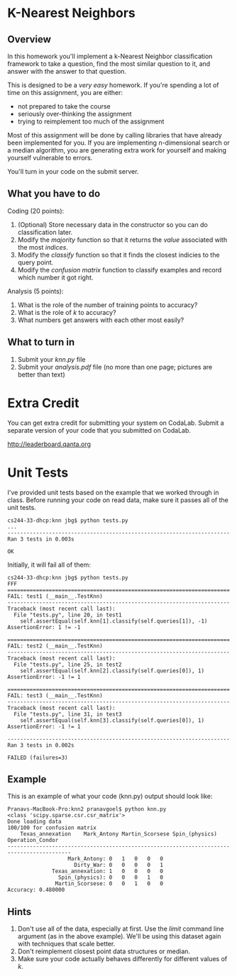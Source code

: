 K-Nearest Neighbors
=

Overview
--------

In this homework you'll implement a k-Nearest Neighbor classification
framework to take a question, find the most similar question to it,
and answer with the answer to that question.

This is designed to be a *very easy* homework.  If you're spending a
lot of time on this assignment, you are either:

* not prepared to take the course 
* seriously over-thinking the assignment
* trying to reimplement too much of the assignment

Most of this assignment will be done by calling libraries that have
already been implemented for you.  If you are implementing
n-dimensional search or a median algorithm, you are generating extra
work for yourself and making yourself vulnerable to errors.

You'll turn in your code on the submit server.

What you have to do
----

Coding (20 points):

1.  (Optional) Store necessary data in the constructor so you can do classification later.
1.  Modify the _majority_ function so that it returns the *value* associated with the most *indices*.
1.  Modify the _classify_ function so that it finds the closest indicies to the query point.
1.  Modify the _confusion matrix_ function to classify examples and record which number it got right.

Analysis (5 points):

1.  What is the role of the number of training points to accuracy?
1.  What is the role of _k_ to accuracy?
1.  What numbers get answers with each other most easily?

What to turn in
-

1.  Submit your _knn.py_ file
1.  Submit your _analysis.pdf_ file (no more than one page; pictures
    are better than text)

Extra Credit
=
You can get extra credit for submitting your system on CodaLab.  Submit a separate version of your code that you submitted on CodaLab.

http://leaderboard.qanta.org

Unit Tests
=

I've provided unit tests based on the example that we worked through
in class.  Before running your code on read data, make sure it passes
all of the unit tests.


```
cs244-33-dhcp:knn jbg$ python tests.py
...
----------------------------------------------------------------------
Ran 3 tests in 0.003s

OK
```

Initially, it will fail all of them:
```
cs244-33-dhcp:knn jbg$ python tests.py
FFF
======================================================================
FAIL: test1 (__main__.TestKnn)
----------------------------------------------------------------------
Traceback (most recent call last):
  File "tests.py", line 20, in test1
    self.assertEqual(self.knn[1].classify(self.queries[1]), -1)
AssertionError: 1 != -1

======================================================================
FAIL: test2 (__main__.TestKnn)
----------------------------------------------------------------------
Traceback (most recent call last):
  File "tests.py", line 25, in test2
    self.assertEqual(self.knn[2].classify(self.queries[0]), 1)
AssertionError: -1 != 1

======================================================================
FAIL: test3 (__main__.TestKnn)
----------------------------------------------------------------------
Traceback (most recent call last):
  File "tests.py", line 31, in test3
    self.assertEqual(self.knn[3].classify(self.queries[0]), 1)
AssertionError: -1 != 1

----------------------------------------------------------------------
Ran 3 tests in 0.002s

FAILED (failures=3)
```

Example
-

This is an example of what your code (knn.py) output should look like:
```
Pranavs-MacBook-Pro:knn2 pranavgoel$ python knn.py 
<class 'scipy.sparse.csr.csr_matrix'>
Done loading data
100/100 for confusion matrix
	Texas_annexation	Mark_Antony	Martin_Scorsese	Spin_(physics)	Operation_Condor
------------------------------------------------------------------------------------------
                   Mark_Antony:	0	1	0	0	0
                     Dirty_War:	0	0	0	0	1
              Texas_annexation:	1	0	0	0	0
                Spin_(physics):	0	0	0	1	0
               Martin_Scorsese:	0	0	1	0	0
Accuracy: 0.480000
```

Hints
-

1.  Don't use all of the data, especially at first.  Use the _limit_
    command line argument (as in the above example).  We'll be using
    this dataset again with techniques that scale better.
1.  Don't reimplement closest point data structures or median.
1.  Make sure your code actually behaves differently for different
    values of _k_.
